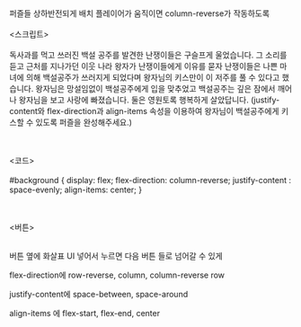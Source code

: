 <br><br>
퍼즐들 상하반전되게 배치
플레이어가 움직이면 column-reverse가 작동하도록
<br><br>
<스크립트>
<br><br>
독사과를 먹고 쓰러진 백설 공주를 발견한 난쟁이들은 구슬프게 울었습니다. 그 소리를 듣고 근처를 지나가던 이웃 나라 왕자가 난쟁이들에게 이유를 묻자 난쟁이들은 나쁜 마녀에 의해 백설공주가 쓰러지게 되었다며 왕자님의 키스만이 이 저주를 풀 수 있다고 했습니다. 왕자님은 망설임없이 백설공주에게 입을 맞추었고 백설공주는 깊은 잠에서 깨어나 왕자님을 보고 사랑에 빠졌습니다. 둘은 영원토록 행복하게 살았답니다.
(justify-content와 flex-direction과 align-items 속성을 이용하여 왕자님이 백설공주에게 키스할 수 있도록 퍼즐을 완성해주세요.)

<br><br>
<코드>
<br><br>
#background {
  display: flex;
  flex-direction: column-reverse;
  justify-content : space-evenly;
  align-items: center;
}

<br><br>
<버튼>
<br><br>

버튼 옆에 화살표 UI  넣어서 누르면  다음 버튼 들로 넘어갈 수 있게

flex-direction에
row-reverse, column, column-reverse
row

justify-content에
space-between, space-around

align-items 에
flex-start, flex-end, center
